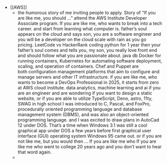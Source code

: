 - [[AWS]]
	- the humorous story of me inviting people to apply.
	  Story of “If you are like me, you should …” 
	  attend the AWS Institute Developer Associate program. 
	  If you are like me, who wants to break into a tech career. and start from learning what computer is.
	  father’s soul appears on the cloud and says son, you are a software engineer and you will be a developer on the cloud scale with rain as you go pricing.
	  LeetCode vs HackerRank
	  coding python for 1 year
	  then your father’s soul comes and tells you, my son, you really love front end and should follow what you are passionate about.
	  java
	  db
	  Docker for running containers, Kubernetes for automating software deployment, scaling, and operation of containers.
	  Chef and Puppet are both configuration management platforms that aim to configure and manage servers and other IT infrastructure.
	  if you are like me, who wants to become a DevOps Professional in 2025, it starts from zero at AWS cloud institute.
	  data analytics, machine learning and ai
	  if you are an engineer and are wondering if you want to design a static website, or if you are able to utilize TypeScript, Deno, astro, 11ty, SWAG
	  in high school I was introduced to C, Pascal, and FoxPro, procedurally oriented programming language and database management system (DBMS), and was also an object-oriented programming language. and I was excited to draw plans in AutoCad 12 under DOS. That’s a time when Windows 3.1 was still a cool graphical app under DOS a few years before first graphical user interface (GUI) operating system Windows 95 came out.
	  or if you are not like me, but you would then …
	  If you are like me who 
	  If you are like me who went to college 20 years ago and you don’t want to hear that word again.
	-